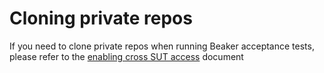 # Cloning private repos

If you need to clone private repos when running Beaker acceptance tests, please refer to the [enabling cross SUT access](enabling_cross_sut_access.md) document
